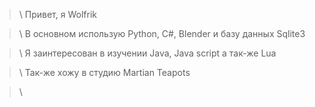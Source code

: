  >\ Привет, я Wolfrik

 >\ В основном использую Python, C#, Blender и базу данных Sqlite3

 >\ Я заинтересован в изучении Java, Java script а так-же Lua

 >\ Так-же хожу в студию Martian Teapots

 >\
